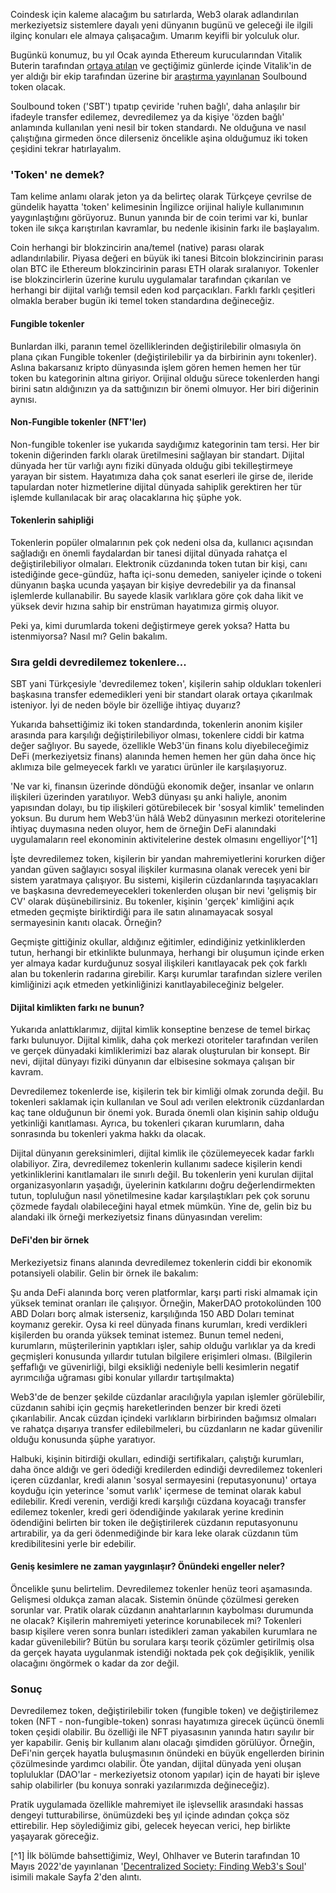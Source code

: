 Coindesk için kaleme alacağım bu satırlarda, Web3 olarak adlandırılan merkeziyetsiz sistemlere dayalı yeni dünyanın bugünü ve geleceği ile ilgili ilginç konuları ele almaya çalışacağım. Umarım keyifli bir yolculuk olur. 

Bugünkü konumuz, bu yıl Ocak ayında Ethereum kurucularından Vitalik Buterin tarafından [ortaya atılan](https://vitalik.ca/general/2022/01/26/soulbound.html) ve geçtiğimiz günlerde içinde Vitalik'in de yer aldığı bir ekip tarafından üzerine bir [araştırma yayınlanan](https://papers.ssrn.com/sol3/papers.cfm?abstract_id=4105763) Soulbound token olacak. 

Soulbound token ('SBT') tıpatıp çeviride 'ruhen bağlı', daha anlaşılır bir ifadeyle transfer edilemez, devredilemez ya da kişiye 'özden bağlı' anlamında kullanılan yeni nesil bir token standardı. Ne olduğuna ve nasıl çalıştığına girmeden önce dilerseniz öncelikle aşina olduğumuz iki token çeşidini tekrar hatırlayalım.

### 'Token' ne demek?

Tam kelime anlamı olarak jeton ya da belirteç olarak Türkçeye çevrilse de gündelik hayatta 'token' kelimesinin İngilizce orijinal haliyle kullanımının yaygınlaştığını görüyoruz. Bunun yanında bir de coin terimi var ki, bunlar token ile sıkça karıştırılan kavramlar, bu nedenle ikisinin farkı ile başlayalım.

Coin herhangi bir blokzincirin ana/temel (native) parası olarak adlandırılabilir. Piyasa değeri en büyük iki tanesi Bitcoin blokzincirinin parası olan BTC ile Ethereum blokzincirinin parası ETH olarak sıralanıyor.  Tokenler ise blokzincirlerin üzerine kurulu uygulamalar tarafından çıkarılan ve herhangi bir dijital varlığı temsil eden kod parçacıkları. Farklı farklı çeşitleri olmakla beraber bugün iki temel token standardına değineceğiz. 

#### Fungible tokenler

Bunlardan ilki, paranın temel özelliklerinden değiştirilebilir olmasıyla ön plana çıkan Fungible tokenler (değiştirilebilir ya da birbirinin aynı tokenler). Aslına bakarsanız kripto dünyasında işlem gören hemen hemen her tür token bu kategorinin altına giriyor. Orijinal olduğu sürece tokenlerden hangi birini satın aldığınızın ya da sattığınızın bir önemi olmuyor. Her biri diğerinin aynısı.

#### Non-Fungible tokenler (NFT'ler)

Non-fungible tokenler ise yukarıda saydığımız kategorinin tam tersi. Her bir tokenin diğerinden farklı olarak üretilmesini sağlayan bir standart. Dijital dünyada her tür varlığı aynı fiziki dünyada olduğu gibi tekilleştirmeye yarayan bir sistem. Hayatımıza daha çok sanat eserleri ile girse de, ileride tapulardan noter hizmetlerine dijital dünyada sahiplik gerektiren her tür işlemde kullanılacak bir araç olacaklarına hiç şüphe yok.

#### Tokenlerin sahipliği
Tokenlerin popüler olmalarının pek çok nedeni olsa da, kullanıcı açısından sağladığı en önemli faydalardan bir tanesi dijital dünyada rahatça el değiştirilebiliyor olmaları. Elektronik cüzdanında token tutan bir kişi, canı istediğinde gece-gündüz, hafta içi-sonu demeden, saniyeler içinde o tokeni dünyanın başka ucunda yaşayan bir kişiye devredebilir ya da finansal işlemlerde kullanabilir. Bu sayede klasik varlıklara göre çok daha likit ve yüksek devir hızına sahip bir enstrüman hayatımıza girmiş oluyor. 

Peki ya, kimi durumlarda tokeni değiştirmeye gerek yoksa? Hatta bu istenmiyorsa? Nasıl mı? Gelin bakalım. 

### Sıra geldi devredilemez tokenlere... 
SBT yani Türkçesiyle 'devredilemez token', kişilerin sahip oldukları tokenleri başkasına transfer edemedikleri yeni bir standart olarak ortaya çıkarılmak isteniyor. İyi de neden böyle bir özelliğe ihtiyaç duyarız?  

Yukarıda bahsettiğimiz iki token standardında, tokenlerin anonim kişiler arasında para karşılığı değiştirilebiliyor olması, tokenlere ciddi bir katma değer sağlıyor. Bu sayede, özellikle Web3'ün finans kolu diyebileceğimiz DeFi (merkeziyetsiz finans) alanında hemen hemen her gün daha önce hiç aklımıza bile gelmeyecek farklı ve yaratıcı ürünler ile karşılaşıyoruz.

'Ne var ki, finansın üzerinde döndüğü ekonomik değer, insanlar ve onların ilişkileri üzerinden yaratılıyor. Web3 dünyası şu anki haliyle, anonim yapısından dolayı, bu tip ilişkileri götürebilecek bir 'sosyal kimlik' temelinden yoksun. Bu durum hem Web3'ün hâlâ Web2 dünyasının merkezi otoritelerine ihtiyaç duymasına neden oluyor, hem de örneğin DeFi alanındaki uygulamaların reel ekonominin aktivitelerine destek olmasını engelliyor'[^1]

İşte devredilemez token, kişilerin bir yandan mahremiyetlerini korurken diğer yandan güven sağlayıcı sosyal ilişkiler kurmasına olanak verecek yeni bir sistem yaratmaya çalışıyor. Bu sistemi, kişilerin cüzdanlarında taşıyacakları ve başkasına devredemeyecekleri tokenlerden oluşan bir nevi 'gelişmiş bir CV' olarak düşünebilirsiniz. Bu tokenler, kişinin 'gerçek' kimliğini açık etmeden geçmişte biriktirdiği para ile satın alınamayacak sosyal sermayesinin kanıtı olacak. Örneğin?

Geçmişte gittiğiniz okullar, aldığınız eğitimler, edindiğiniz yetkinliklerden tutun, herhangi bir etkinlikte bulunmaya, herhangi bir oluşumun içinde erken yer almaya kadar kurduğunuz sosyal ilişkileri kanıtlayacak pek çok farklı alan bu tokenlerin radarına girebilir. Karşı kurumlar tarafından sizlere verilen kimliğinizi açık etmeden yetkinliğinizi kanıtlayabileceğiniz belgeler. 

#### Dijital kimlikten farkı ne bunun?

Yukarıda anlattıklarımız, dijital kimlik konseptine benzese de temel birkaç farkı bulunuyor. Dijital kimlik, daha çok merkezi otoriteler tarafından verilen ve gerçek dünyadaki kimliklerimizi baz alarak oluşturulan bir konsept. Bir nevi, dijital dünyayı fiziki dünyanın dar elbisesine sokmaya çalışan bir kavram. 

Devredilemez tokenlerde ise, kişilerin tek bir kimliği olmak zorunda değil. Bu tokenleri saklamak için kullanılan ve Soul adı verilen elektronik cüzdanlardan kaç tane olduğunun bir önemi yok. Burada önemli olan kişinin sahip olduğu yetkinliği kanıtlaması. Ayrıca, bu tokenleri çıkaran kurumların, daha sonrasında bu tokenleri yakma hakkı da olacak. 

Dijital dünyanın gereksinimleri, dijital kimlik ile çözülemeyecek kadar farklı olabiliyor. Zira, devredilemez tokenlerin kullanımı sadece kişilerin kendi yetkinliklerini kanıtlamaları ile sınırlı değil. Bu tokenlerin yeni kurulan dijital organizasyonların yaşadığı, üyelerinin katkılarını doğru değerlendirmekten tutun, topluluğun nasıl yönetilmesine kadar karşılaştıkları pek çok sorunu çözmede faydalı olabileceğini hayal etmek mümkün. Yine de, gelin biz bu alandaki ilk örneği merkeziyetsiz finans dünyasından verelim: 

#### DeFi'den bir örnek

Merkeziyetsiz finans alanında devredilemez tokenlerin ciddi bir ekonomik potansiyeli olabilir. Gelin bir örnek ile bakalım: 

Şu anda DeFi alanında borç veren platformlar, karşı parti riski almamak için yüksek teminat oranları ile çalışıyor. Örneğin, MakerDAO protokolünden 100 ABD Doları borç almak isterseniz, karşılığında 150 ABD Doları teminat koymanız gerekir. Oysa ki reel dünyada finans kurumları, kredi verdikleri kişilerden bu oranda yüksek teminat istemez. Bunun temel nedeni, kurumların, müşterilerinin yaptıkları işler, sahip olduğu varlıklar ya da kredi geçmişleri konusunda yıllardır tutulan bilgilere erişimleri olması. (Bilgilerin şeffaflığı ve güvenirliği, bilgi eksikliği nedeniyle belli kesimlerin negatif ayrımcılığa uğraması gibi konular yıllardır tartışılmakta)

Web3'de de benzer şekilde cüzdanlar aracılığıyla yapılan işlemler görülebilir, cüzdanın sahibi için geçmiş hareketlerinden benzer bir kredi özeti çıkarılabilir. Ancak cüzdan içindeki varlıkların birbirinden bağımsız olmaları ve rahatça dışarıya transfer edilebilmeleri, bu cüzdanların ne kadar güvenilir olduğu konusunda şüphe yaratıyor. 

Halbuki, kişinin bitirdiği okulları, edindiği sertifikaları, çalıştığı kurumları, daha önce aldığı ve geri ödediği kredilerden edindiği devredilemez tokenleri içeren cüzdanlar, kredi alanın 'sosyal sermayesini (reputasyonunu)' ortaya koyduğu için yeterince 'somut varlık' içermese de teminat olarak kabul edilebilir. Kredi verenin, verdiği kredi karşılığı cüzdana koyacağı transfer edilemez tokenler, kredi geri ödendiğinde yakılarak yerine kredinin ödendiğini belirten bir token ile değiştirilerek cüzdanın reputasyonunu artırabilir, ya da geri ödenmediğinde bir kara leke olarak cüzdanın tüm kredibilitesini yerle bir edebilir. 

#### Geniş kesimlere ne zaman yaygınlaşır? Önündeki engeller neler?

Öncelikle şunu belirtelim. Devredilemez tokenler henüz teori aşamasında. Gelişmesi oldukça zaman alacak. Sistemin önünde çözülmesi gereken sorunlar var. Pratik olarak cüzdanın anahtarlarının kaybolması durumunda ne olacak? Kişilerin mahremiyeti yeterince korunabilecek mi? Tokenleri basıp kişilere veren sonra bunları istedikleri zaman yakabilen kurumlara ne kadar güvenilebilir?  Bütün bu sorulara karşı teorik çözümler getirilmiş olsa da gerçek hayata uygulanmak istendiği noktada pek çok değişiklik, yenilik olacağını öngörmek o kadar da zor değil. 

### Sonuç 

Devredilemez token, değiştirilebilir token (fungible token) ve değiştirilemez token (NFT - non-fungible-token) sonrası hayatımıza girecek üçüncü önemli token çeşidi olabilir. Bu özelliği ile NFT piyasasının yanında hatırı sayılır bir yer kapabilir. Geniş bir kullanım alanı olacağı şimdiden görülüyor. Örneğin, DeFi'nin gerçek hayatla buluşmasının önündeki en büyük engellerden birinin çözülmesinde yardımcı olabilir. Öte yandan, dijital dünyada yeni oluşan topluluklar (DAO'lar - merkeziyetsiz otonom yapılar) için de hayati bir işleve sahip olabilirler (bu konuya sonraki yazılarımızda değineceğiz). 

Pratik uygulamada özellikle mahremiyet ile işlevsellik arasındaki hassas dengeyi tutturabilirse, önümüzdeki beş yıl içinde adından çokça söz ettirebilir. Hep söylediğimiz gibi, gelecek heyecan verici, hep birlikte yaşayarak göreceğiz. 

[^1] İlk bölümde bahsettiğimiz, Weyl, Ohlhaver ve Buterin tarafından 10 Mayıs 2022'de yayınlanan '[Decentralized Society: Finding Web3's Soul](https://papers.ssrn.com/sol3/papers.cfm?abstract_id=4105763)' isimili makale Sayfa 2'den alıntı. 

